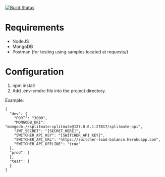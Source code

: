[![Build Status](https://travis-ci.com/Rice-Beans/splitmate-api.svg?branch=master)](https://travis-ci.com/Rice-Beans/splitmate-api)

# Requirements  
- NodeJS
- MongoDB
- Postman (for testing using samples located at requests/)

# Configuration
1) npm install
2) Add .env-cmdrc file into the project directory.

Example:
```
{
  "dev": {
    "PORT": "3000",
    "MONGODB_URI": "mongodb://splitmate:splitmate@127.0.0.1:27017/splitmate-api",
    "JWT_SECRET": "[SECRET_HERE]",
    "SWITCHER_API_KEY": "[SWITCHER_API_KEY]",
    "SWITCHER_API_URL": "https://switcher-load-balance.herokuapp.com",
    "SWITCHER_API_OFFLINE": "true"
  },
  "prod": {
  },
  "test": {
  }
}
```